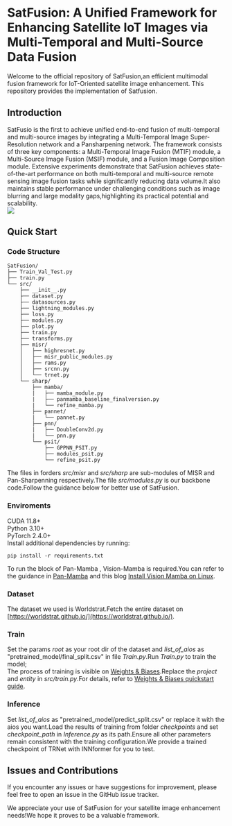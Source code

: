 # SatFusion: A Unified Framework for Enhancing Satellite IoT Images via Multi-Temporal and Multi-Source Data Fusion
Welcome to the official repository of SatFusion,an efficient multimodal fusion framework for IoT-Oriented satellite image enhancement. This repository provides the implementation of Satfusion.
## Introduction
SatFusio is the first to achieve unified end-to-end fusion of multi-temporal and multi-source images by integrating a Multi-Temporal Image Super-Resolution network and a Pansharpening network. The framework consists of three key components: a Multi-Temporal Image Fusion (MTIF) module, a Multi-Source Image Fusion (MSIF) module, and a Fusion Image Composition module. Extensive experiments demonstrate that
SatFusion achieves state-of-the-art performance on both multi-temporal and multi-source remote sensing image fusion tasks while significantly reducing data volume.It also maintains stable performance under challenging conditions such as image blurring and large modality gaps,highlighting its practical potential and scalability.  
![](https://cdn.luogu.com.cn/upload/image_hosting/jt7aqodc.png)  
## Quick Start
### Code Structure
```
SatFusion/
├── Train_Val_Test.py
├── train.py
└── src/
    ├── __init__.py
    ├── dataset.py
    ├── datasources.py
    ├── lightning_modules.py
    ├── loss.py
    ├── modules.py
    ├── plot.py
    ├── train.py
    ├── transforms.py
    ├── misr/
    │   ├── highresnet.py
    │   ├── misr_public_modules.py
    │   ├── rams.py
    │   ├── srcnn.py
    │   └── trnet.py
    └── sharp/
        ├── mamba/
        |   ├── mamba_module.py
        |   ├── panmamba_baseline_finalversion.py
        |   └── refine_mamba.py      
        ├── pannet/
        |   └── pannet.py
        ├── pnn/
        |   ├── DoubleConv2d.py
        |   └── pnn.py
        └── psit/
            ├── GPPNN_PSIT.py
            ├── modules_psit.py
            └── refine_psit.py
```
The files in forders *src/misr* and *src/sharp* are sub-modules of MISR and Pan-Sharpenning respectively.The file *src/modules.py* is our backbone code.Follow the guidance below for better use of SatFusion.
### Enviroments
CUDA 11.8+  
Python 3.10+  
PyTorch 2.4.0+  
Install additional dependencies by running: 
```
pip install -r requirements.txt  
```
To run the block of Pan-Mamba , Vision-Mamba is required.You can refer to the guidance in [Pan-Mamba](https://github.com/alexhe101/pan-mamba) and this blog [Install Vision Mamba on Linux](https://zhuanlan.zhihu.com/p/687359086).
### Dataset
The dataset we used is Worldstrat.Fetch the entire dataset on [https://worldstrat.github.io/](https://worldstrat.github.io/).
### Train
Set the params *root* as your root dir of the dataset and *list_of_aios* as "pretrained_model/final_split.csv" in file *Train.py*.Run *Train.py* to train the model;    
The process of training is visible on [Weights & Biases](wandb.ai).Replace the *project* and *entity* in *src/train.py*.For details, refer to [Weights & Biases quickstart guide](https://wandb.ai/quickstart?).
### Inference
Set *list_of_aios* as "pretrained_model/predict_split.csv" or replace it with the aios you want.Load the results of training from folder *checkpoints* and set *checkpoint_path* in *Inference.py* as its path.Ensure all other parameters remain consistent with the training configuration.We provide a trained checkpoint of TRNet with INNformer for you to test.
## Issues and Contributions
If you encounter any issues or have suggestions for improvement, please feel free to open an issue in the GitHub issue tracker.   
  
We appreciate your use of SatFusion for your satellite image enhancement needs!We hope it proves to be a valuable framework.
